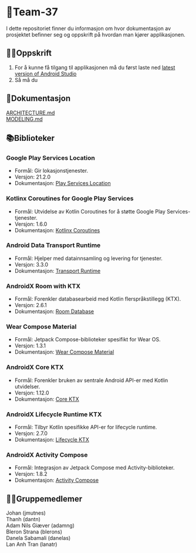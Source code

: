 # 🌟Team-37
I dette repositoriet finner du informasjon om hvor dokumentasjon av prosjektet befinner seg og oppskrift på hvordan man kjører applikasjonen. 

## 🧑‍🍳Oppskrift
1. For å kunne få tilgang til applikasjonen må du først laste ned [latest version of Android Studio](https://developer.android.com/studio)
2. Så må du 


## 📄Dokumentasjon 
[ARCHITECTURE.md](https://github.uio.no/IN2000-V24/team-37/blob/master/ARCHITECTURE.md) \
[MODELING.md](https://github.uio.no/IN2000-V24/team-37/blob/master/MODELING.md) 


## 📚Biblioteker 
### Google Play Services Location
- Formål: Gir lokasjonstjenester.
- Versjon: 21.2.0
- Dokumentasjon: [Play Services Location](https://developers.google.com/android/reference/com/google/android/gms/location/package-summary)

### Kotlinx Coroutines for Google Play Services
- Formål: Utvidelse av Kotlin Coroutines for å støtte Google Play Services-tjenester.
- Versjon: 1.6.0
- Dokumentasjon: [Kotlinx Coroutines](https://kotlin.github.io/kotlinx.coroutines/kotlinx-coroutines-play-services)

### Android Data Transport Runtime
- Formål: Hjelper med datainnsamling og levering for tjenester.
- Versjon: 3.3.0
- Dokumentasjon: [Transport Runtime](https://github.com/google/dagger)

### AndroidX Room with KTX
- Formål: Forenkler databasearbeid med Kotlin flerspråkstillegg (KTX).
- Versjon: 2.6.1
- Dokumentasjon: [Room Database](https://developer.android.com/training/data-storage/room)

### Wear Compose Material
- Formål: Jetpack Compose-biblioteker spesifikt for Wear OS.
- Versjon: 1.3.1
- Dokumentasjon: [Wear Compose Material](https://developer.android.com/jetpack/compose)

### AndroidX Core KTX
- Formål: Forenkler bruken av sentrale Android API-er med Kotlin utvidelser.
- Versjon: 1.12.0
- Dokumentasjon: [Core KTX](https://developer.android.com/kotlin/ktx#core)

### AndroidX Lifecycle Runtime KTX
- Formål: Tilbyr Kotlin spesifikke API-er for lifecycle runtime.
- Versjon: 2.7.0
- Dokumentasjon: [Lifecycle KTX](https://developer.android.com/kotlin/ktx#lifecycle-runtime)

### AndroidX Activity Compose
- Formål: Integrasjon av Jetpack Compose med Activity-biblioteker.
- Versjon: 1.8.2
- Dokumentasjon: [Activity Compose](https://developer.android.com/jetpack/compose/tooling#activity)


## 🧑‍💻Gruppemedlemer 
Johan (jmutnes) \
Thanh (dantn) \
Adam Nils Giæver (adamng) \
Bleron Strana (blerons) \
Danela Sabamali (danelas) \
Lan Anh Tran (lanatr)

